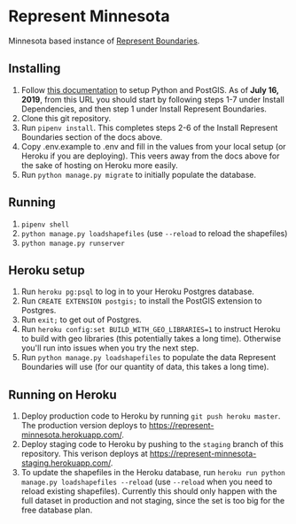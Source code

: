 # Represent Minnesota
Minnesota based instance of [Represent Boundaries](https://opennorth.github.io/represent-boundaries-docs/).

## Installing

1. Follow [this documentation](https://opennorth.github.io/represent-boundaries-docs/docs/install/) to setup Python and PostGIS. As of **July 16, 2019**, from this URL you should start by following steps 1-7 under Install Dependencies, and then step 1 under Install Represent Boundaries.
2. Clone this git repository.
3. Run `pipenv install`. This completes steps 2-6 of the Install Represent Boundaries section of the docs above.
4. Copy .env.example to .env and fill in the values from your local setup (or Heroku if you are deploying). This veers away from the docs above for the sake of hosting on Heroku more easily.
5. Run `python manage.py migrate` to initially populate the database.

## Running

1. `pipenv shell`
2. `python manage.py loadshapefiles` (use `--reload` to reload the shapefiles)
3. `python manage.py runserver`

## Heroku setup

1. Run `heroku pg:psql` to log in to your Heroku Postgres database.
2. Run `CREATE EXTENSION postgis;` to install the PostGIS extension to Postgres.
3. Run `exit;` to get out of Postgres.
4. Run `heroku config:set BUILD_WITH_GEO_LIBRARIES=1` to instruct Heroku to build with geo libraries (this potentially takes a long time). Otherwise you'll run into issues when you try the next step.
5. Run `python manage.py loadshapefiles` to populate the data Represent Boundaries will use (for our quantity of data, this takes a long time).

## Running on Heroku

1. Deploy production code to Heroku by running `git push heroku master`. The production version deploys to https://represent-minnesota.herokuapp.com/.
1. Deploy staging code to Heroku by pushing to the `staging` branch of this repository. This verison deploys at https://represent-minnesota-staging.herokuapp.com/.
1. To update the shapefiles in the Heroku database, run `heroku run python manage.py loadshapefiles --reload` (use `--reload` when you need to reload existing shapefiles). Currently this should only happen with the full dataset in production and not staging, since the set is too big for the free database plan.
